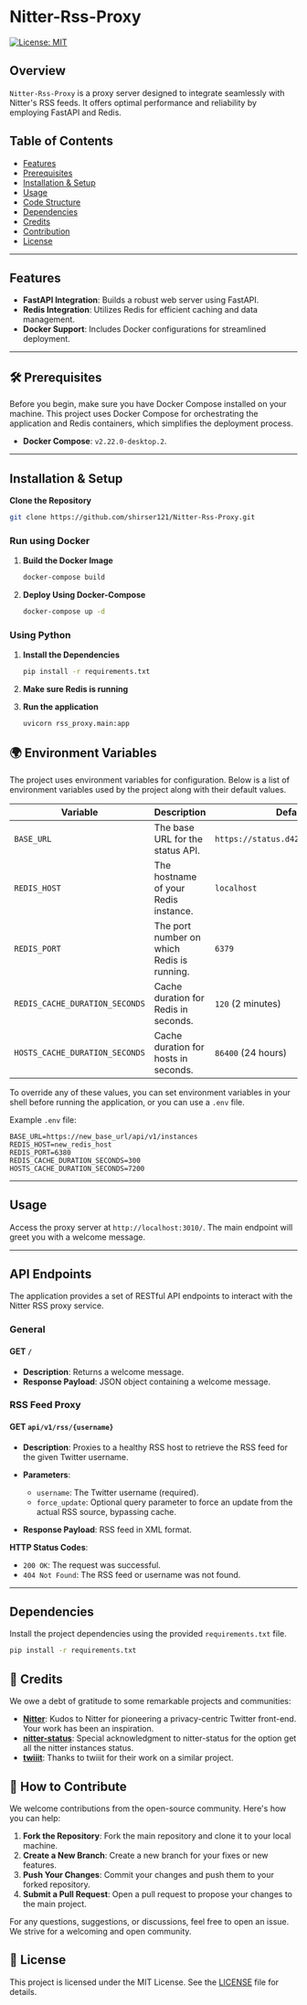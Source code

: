 # Nitter-Rss-Proxy

[![License: MIT](https://img.shields.io/badge/License-MIT-yellow.svg)](https://opensource.org/licenses/MIT)

## Overview

`Nitter-Rss-Proxy` is a proxy server designed to integrate seamlessly with Nitter's RSS feeds. It offers optimal performance and reliability by employing FastAPI and Redis.

## Table of Contents

- [Features](#features)
- [Prerequisites](#prerequisites)
- [Installation & Setup](#installation--setup)
- [Usage](#usage)
- [Code Structure](#api-endpoints)
- [Dependencies](#dependencies)
- [Credits](#-credits)
- [Contribution](#How-to-Contribute)
- [License](#-license)

---

## Features

- **FastAPI Integration**: Builds a robust web server using FastAPI.
- **Redis Integration**: Utilizes Redis for efficient caching and data management.
- **Docker Support**: Includes Docker configurations for streamlined deployment.

---

## 🛠 Prerequisites

Before you begin, make sure you have Docker Compose installed on your machine. This project uses Docker Compose for orchestrating the application and Redis containers, which simplifies the deployment process.

- **Docker Compose**:  `v2.22.0-desktop.2`.


---

## Installation & Setup

**Clone the Repository**

```bash
git clone https://github.com/shirser121/Nitter-Rss-Proxy.git
```
### Run using Docker


1. **Build the Docker Image**

    ```bash
    docker-compose build
    ```

2. **Deploy Using Docker-Compose**

    ```bash
    docker-compose up -d
    ```

### Using Python
1. **Install the Dependencies**

    ```bash
    pip install -r requirements.txt
    ```

2. **Make sure Redis is running** 

3. **Run the application**
    ```bash
    uvicorn rss_proxy.main:app 
    ```

## 🌍 Environment Variables

The project uses environment variables for configuration. Below is a list of environment variables used by the project along with their default values.

| Variable                        | Description                                      | Default Value                  |
| ------------------------------- | ------------------------------------------------ | ------------------------------ |
| `BASE_URL`                      | The base URL for the status API.                 | `https://status.d420.de/api/v1/instances` |
| `REDIS_HOST`                    | The hostname of your Redis instance.             | `localhost`                    |
| `REDIS_PORT`                    | The port number on which Redis is running.       | `6379`                         |
| `REDIS_CACHE_DURATION_SECONDS`  | Cache duration for Redis in seconds.             | `120` (2 minutes)              |
| `HOSTS_CACHE_DURATION_SECONDS`  | Cache duration for hosts in seconds.             | `86400` (24 hours)             |

To override any of these values, you can set environment variables in your shell before running the application, or you can use a `.env` file.

Example `.env` file:

```env
BASE_URL=https://new_base_url/api/v1/instances
REDIS_HOST=new_redis_host
REDIS_PORT=6380
REDIS_CACHE_DURATION_SECONDS=300
HOSTS_CACHE_DURATION_SECONDS=7200
```

---

## Usage

Access the proxy server at `http://localhost:3010/`. The main endpoint will greet you with a welcome message.

---

## API Endpoints

The application provides a set of RESTful API endpoints to interact with the Nitter RSS proxy service.

### General

#### GET `/`

- **Description**: Returns a welcome message.
- **Response Payload**: JSON object containing a welcome message.

### RSS Feed Proxy

#### GET `api/v1/rss/{username}`

- **Description**: Proxies to a healthy RSS host to retrieve the RSS feed for the given Twitter username.
  
- **Parameters**:
  - `username`: The Twitter username (required).
  - `force_update`: Optional query parameter to force an update from the actual RSS source, bypassing cache.
  
- **Response Payload**: RSS feed in XML format.

**HTTP Status Codes**:

- `200 OK`: The request was successful.
- `404 Not Found`: The RSS feed or username was not found.

---

## Dependencies

Install the project dependencies using the provided `requirements.txt` file.

```bash
pip install -r requirements.txt
```

## 🌟 Credits

We owe a debt of gratitude to some remarkable projects and communities:

- **[Nitter](https://github.com/zedeus/nitter)**: Kudos to Nitter for pioneering a privacy-centric Twitter front-end. Your work has been an inspiration.
- **[nitter-status](https://github.com/0xpr03/nitter-status)**: Special acknowledgment to nitter-status for the option get all the nitter instances status.
- **[twiiit](https://github.com/chr15m/twiiit.com)**: Thanks to twiiit for their work on a similar project.

## 🤝 How to Contribute

We welcome contributions from the open-source community. Here's how you can help:

1. **Fork the Repository**: Fork the main repository and clone it to your local machine.
2. **Create a New Branch**: Create a new branch for your fixes or new features.
3. **Push Your Changes**: Commit your changes and push them to your forked repository.
4. **Submit a Pull Request**: Open a pull request to propose your changes to the main project.

For any questions, suggestions, or discussions, feel free to open an issue. We strive for a welcoming and open community.

## 📜 License

This project is licensed under the MIT License. See the [LICENSE](LICENSE) file for details.
